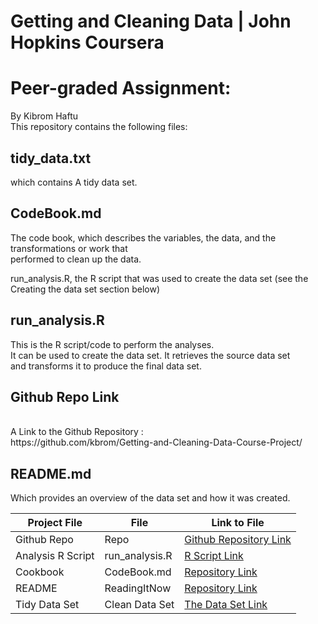 # Getting and Cleaning Data |  John Hopkins  Coursera <br />
# Peer-graded Assignment: 
By Kibrom Haftu  <br />
This repository contains the following files:
<br />


## tidy_data.txt
 which contains A tidy data set.
 
 ## CodeBook.md
The code book, which describes the variables, the data, and the transformations or work that <br /> performed to clean up the data.

run_analysis.R, the R script that was used to create the data set (see the Creating the data set section below)
## run_analysis.R
 This is the R script/code to perform the  analyses. <br />
It can be used to create the data set. It retrieves the source data set <br />  and transforms it to produce the final data set.
## Github Repo Link   
<br />
A Link to the Github Repository :<br />
https://github.com/kbrom/Getting-and-Cleaning-Data-Course-Project/

## README.md
Which provides an overview of the data set and how it was created. 

 Project File | File | Link to File
--- | --- | ---
Github Repo | Repo |  [Github Repository Link](https://github.com/kbrom/Getting-and-Cleaning-Data-Course-Project/ "Please follow this link to go to Repo")
Analysis R Script |  run_analysis.R |  [R Script Link](https://github.com/kbrom/Getting-and-Cleaning-Data-Course-Project/run_analysis.R "run_analysis.R")
Cookbook | CodeBook.md |  [Repository Link](https://github.com/kbrom/Getting-and-Cleaning-Data-Course-Project/CodeBook.md "CodeBook.md")
README | ReadingItNow |  [Repository Link](https://github.com/kbrom/Getting-and-Cleaning-Data-Course-Project/README.md "README.md")
Tidy Data Set |  Clean Data Set |  [The Data Set Link](https://github.com/kbrom/Getting-and-Cleaning-Data-Course-Project/tidyData.txt "tidyData.txt")
